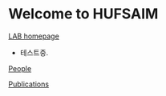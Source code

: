 # Welcome to HUFSAIM


[LAB homepage](https://sites.google.com/view/yhnam)
- 테스트중.

[People](people.md)

[Publications](https://scholar.google.co.kr/citations?hl=ko&user=UZcwGAoAAAAJ&view_op=list_works&sortby=pubdate)
